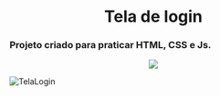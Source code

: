 <h1 align="center"> Tela de login </h1>

### Projeto criado para praticar HTML, CSS e Js.

<p align="center">
<img src="http://img.shields.io/static/v1?label=STATUS&message=%20CONCLUIDO&color=GREEN&style=for-the-badge"/>
</p>

![TelaLogin](https://user-images.githubusercontent.com/77301269/171523557-9a8365bb-cc3e-4d0d-8dde-e512abf6ad2b.PNG)
